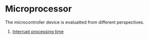 # Microprocessor

The microcontroller device is evaluatted from different perspectives.

1. [Interrupt processing time](interrupt/interrupt_time.md)

